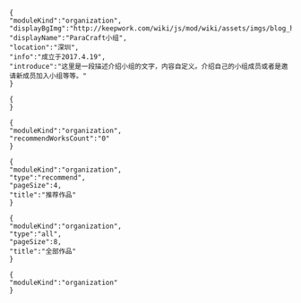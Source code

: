 ```@wiki/js/header
{
"moduleKind":"organization",
"displayBgImg":"http://keepwork.com/wiki/js/mod/wiki/assets/imgs/blog_header_banner.jpg",
"displayName":"ParaCraft小组",
"location":"深圳",
"info":"成立于2017.4.19",
"introduce":"这里是一段描述介绍小组的文字，内容自定义。介绍自己的小组成员或者是邀请新成员加入小组等等。"
}
```

```@wiki/js/siteManage
{
}
```

```@wiki/js/statics
{
"moduleKind":"organization",
"recommendWorksCount":"0"
}
```

```@wiki/js/workslist
{
"moduleKind":"organization",
"type":"recommend",
"pageSize":4,
"title":"推荐作品"
}
```

```@wiki/js/workslist
{
"moduleKind":"organization",
"type":"all",
"pageSize":8,
"title":"全部作品"
}
```

```@wiki/js/siteMemberList
{
"moduleKind":"organization"
}
```
